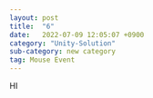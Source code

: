 ```yaml
---
layout: post
title:  "6"
date:   2022-07-09 12:05:07 +0900
category: "Unity-Solution"
sub-category: new category
tag: Mouse Event
---
```


HI
